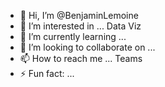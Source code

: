 - 👋 Hi, I’m @BenjaminLemoine
- 👀 I’m interested in ... Data Viz
- 🌱 I’m currently learning ...
- 💞️ I’m looking to collaborate on ...
- 📫 How to reach me ... Teams
- ⚡ Fun fact: ...

